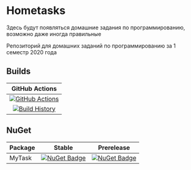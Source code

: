 # Hometasks


Здесь будут появляться домашние задания по программированию, возможно даже иногда правильные

Репозиторий для домашних заданий по программированию за 1 семестр 2020 года


## Builds


GitHub Actions |
:---: |
[![GitHub Actions](https://github.com/YelenaZvyagina/Hometasks/workflows/Build%20master/badge.svg)](https://github.com/YelenaZvyagina/Hometasks/actions?query=branch%3Amaster) |
[![Build History](https://buildstats.info/github/chart/YelenaZvyagina/Hometasks)](https://github.com/YelenaZvyagina/Hometasks/actions?query=branch%3Amaster) |

## NuGet

Package | Stable | Prerelease
--- | --- | ---
MyTask | [![NuGet Badge](https://buildstats.info/nuget/MyTask)](https://www.nuget.org/packages/MyTask/) | [![NuGet Badge](https://buildstats.info/nuget/MyTask?includePreReleases=true)](https://www.nuget.org/packages/MyTask/)


